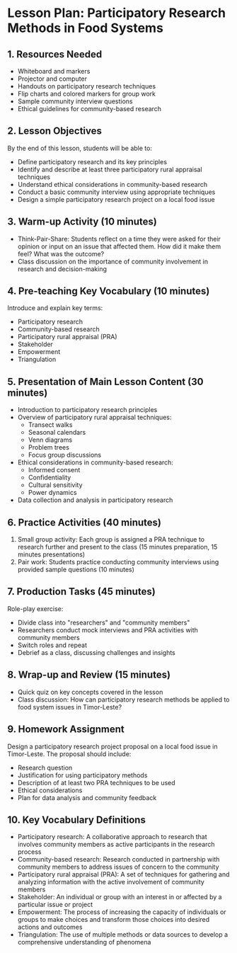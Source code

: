 # Lesson Plan: Participatory Research Methods in Food Systems

## 1. Resources Needed

- Whiteboard and markers
- Projector and computer
- Handouts on participatory research techniques
- Flip charts and colored markers for group work
- Sample community interview questions
- Ethical guidelines for community-based research

## 2. Lesson Objectives

By the end of this lesson, students will be able to:
- Define participatory research and its key principles
- Identify and describe at least three participatory rural appraisal techniques
- Understand ethical considerations in community-based research
- Conduct a basic community interview using appropriate techniques
- Design a simple participatory research project on a local food issue

## 3. Warm-up Activity (10 minutes)

- Think-Pair-Share: Students reflect on a time they were asked for their opinion or input on an issue that affected them. How did it make them feel? What was the outcome?
- Class discussion on the importance of community involvement in research and decision-making

## 4. Pre-teaching Key Vocabulary (10 minutes)

Introduce and explain key terms:
- Participatory research
- Community-based research
- Participatory rural appraisal (PRA)
- Stakeholder
- Empowerment
- Triangulation

## 5. Presentation of Main Lesson Content (30 minutes)

- Introduction to participatory research principles
- Overview of participatory rural appraisal techniques:
  * Transect walks
  * Seasonal calendars
  * Venn diagrams
  * Problem trees
  * Focus group discussions
- Ethical considerations in community-based research:
  * Informed consent
  * Confidentiality
  * Cultural sensitivity
  * Power dynamics
- Data collection and analysis in participatory research

## 6. Practice Activities (40 minutes)

1. Small group activity: Each group is assigned a PRA technique to research further and present to the class (15 minutes preparation, 15 minutes presentations)
2. Pair work: Students practice conducting community interviews using provided sample questions (10 minutes)

## 7. Production Tasks (45 minutes)

Role-play exercise:
- Divide class into "researchers" and "community members"
- Researchers conduct mock interviews and PRA activities with community members
- Switch roles and repeat
- Debrief as a class, discussing challenges and insights

## 8. Wrap-up and Review (15 minutes)

- Quick quiz on key concepts covered in the lesson
- Class discussion: How can participatory research methods be applied to food system issues in Timor-Leste?

## 9. Homework Assignment

Design a participatory research project proposal on a local food issue in Timor-Leste. The proposal should include:
- Research question
- Justification for using participatory methods
- Description of at least two PRA techniques to be used
- Ethical considerations
- Plan for data analysis and community feedback

## 10. Key Vocabulary Definitions

- Participatory research: A collaborative approach to research that involves community members as active participants in the research process
- Community-based research: Research conducted in partnership with community members to address issues of concern to the community
- Participatory rural appraisal (PRA): A set of techniques for gathering and analyzing information with the active involvement of community members
- Stakeholder: An individual or group with an interest in or affected by a particular issue or project
- Empowerment: The process of increasing the capacity of individuals or groups to make choices and transform those choices into desired actions and outcomes
- Triangulation: The use of multiple methods or data sources to develop a comprehensive understanding of phenomena